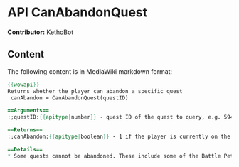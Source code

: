 # API CanAbandonQuest

**Contributor:** KethoBot

## Content

The following content is in MediaWiki markdown format:

```mediawiki
{{wowapi}}
Returns whether the player can abandon a specific quest
 canAbandon = CanAbandonQuest(questID)

==Arguments==
:;questID:{{apitype|number}} - quest ID of the quest to query, e.g. 5944 for [[In Dreams]]

==Returns==
:;canAbandon:{{apitype|boolean}} - 1 if the player is currently on the specified quest and can abandon it, nil otherwise.

==Details==
* Some quests cannot be abandoned. These include some of the Battle Pet Tamers quests.
```